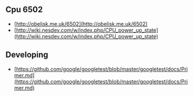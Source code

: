 ## Cpu 6502
- [http://obelisk.me.uk/6502](http://obelisk.me.uk/6502)
- [http://wiki.nesdev.com/w/index.php/CPU_power_up_state](http://wiki.nesdev.com/w/index.php/CPU_power_up_state)

## Developing
- [https://github.com/google/googletest/blob/master/googletest/docs/Primer.md](https://github.com/google/googletest/blob/master/googletest/docs/Primer.md)
